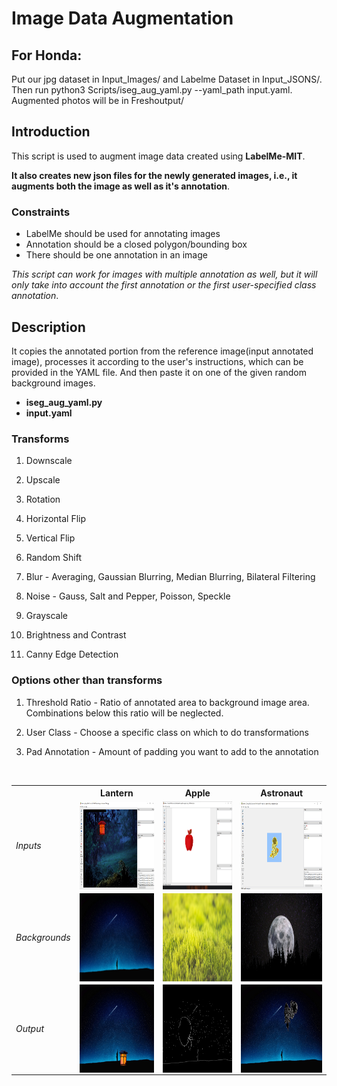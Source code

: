 # Image Data Augmentation

## For Honda:
Put our jpg dataset in Input_Images/ and Labelme Dataset in Input_JSONS/.
Then run python3 Scripts/iseg_aug_yaml.py --yaml_path input.yaml. Augmented photos will be in Freshoutput/
## Introduction

This script is used to augment image data created using **LabelMe-MIT**.

 **It also creates new json files for the newly generated images, i.e., it augments both the image as well as it's annotation**.

### Constraints

- LabelMe should be used for annotating images
- Annotation should be a closed polygon/bounding box  
- There should be one annotation in an image

*This script can work for images with multiple annotation as well, but it will only take into account the first annotation or the first user-specified class annotation*.

## Description

It copies the annotated portion from the reference image(input annotated image), processes it according to the user's instructions, which can be provided in the YAML file. And then paste it on one of the given random background images.

- **iseg_aug_yaml.py**
- **input.yaml**

### Transforms

1. Downscale

2. Upscale

3. Rotation

4. Horizontal Flip

5. Vertical Flip

6. Random Shift

7. Blur - Averaging, Gaussian Blurring, Median Blurring, Bilateral Filtering

8. Noise - Gauss, Salt and Pepper, Poisson, Speckle

9. Grayscale

10. Brightness and Contrast

11. Canny Edge Detection

### Options other than transforms

1. Threshold Ratio - Ratio of annotated area to background image area. Combinations below this ratio will be neglected.

2. User Class - Choose a specific class on which to do transformations

3. Pad Annotation - Amount of padding you want to add to the annotation

</br>
<table>

<tr>
<th>&nbsp;</th>
<th>Lantern</th>
<th>Apple</th>
<th>Astronaut</th>
</tr>

<!-- Line 1: Inputs -->
<tr>
<td><em>Inputs</em></td>
<td><img align="left" width="250px"  height = "141px" src="https://github.com/ParulParima/LabelMe-Image-Data-Augment-/blob/main/Images/1.png?raw=true" /></td>
<td><img align="left" width="250px" height = "141px" src="https://github.com/ParulParima/LabelMe-Image-Data-Augment-/blob/main/Images/2.png?raw=true" /></td>
<td><img align="left" width="250px" height = "141px" src="https://github.com/ParulParima/LabelMe-Image-Data-Augment-/blob/master/Images/3.png?raw=true"/></td>
</tr>

<!-- Line 2: Backgrounds -->
<tr>
<td><em>Backgrounds</em></td>
<td><img align="left" width="250px" height="141px" src="https://github.com/ParulParima/LabelMe-Image-Data-Augment-/blob/master/background_images/b1.jpg?raw=true" /></td>
<td><img align="left" width="250px" height="141px" src="https://github.com/ParulParima/LabelMe-Image-Data-Augment-/blob/master/background_images/b2.jpg?raw=true" /></td>
<td><img align="left" width="250px" height="141px" src="https://github.com/ParulParima/LabelMe-Image-Data-Augment-/blob/master/background_images/b3.jpg?raw=true" /></td>
</tr>

<!-- Line 3: Output 1 -->
<tr>
<td><em>Output</em></td>
<td><img align="left" width="250px" height="141px" src="https://github.com/ParulParima/LabelMe-Image-Data-Augment-/blob/main/Gifs/YN_Lantern_33.gif?raw=true"/></td>
<td><img align="left" width="250px" height="141px" src="https://github.com/ParulParima/LabelMe-Image-Data-Augment-/blob/main/Gifs/YN_Apple_33.gif?raw=true"/></td>
<td><img align="left" width="250px" height="141px" src="https://github.com/ParulParima/LabelMe-Image-Data-Augment-/blob/main/Gifs/YN_Astronaut_33.gif?raw=true"/></td>
</tr>
</table>
